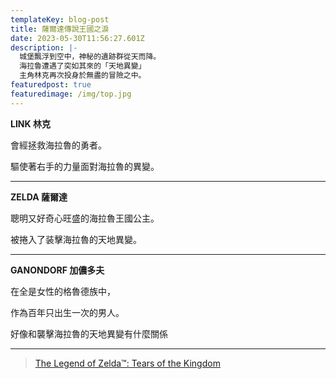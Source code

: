 ```yaml
---
templateKey: blog-post
title: 薩爾達傳說王國之淚
date: 2023-05-30T11:56:27.601Z
description: |-
  城堡飄浮到空中，神秘的遺跡群從天而降。
  海拉魯遭遇了突如其來的「天地異變」
  主角林克再次投身於無盡的冒險之中。
featuredpost: true
featuredimage: /img/top.jpg
---
```

**LINK 林克**

會經拯救海拉魯的勇者。

驅使著右手的力量面對海拉魯的異變。

------

**ZELDA 薩爾達**

聰明又好奇心旺盛的海拉魯王國公主。

被捲入了装擊海拉魯的天地異變。

------

**GANONDORF 加儂多夫**

在全是女性的格魯德族中，

作為百年只出生一次的男人。

好像和襲擊海拉魯的天地異變有什麼關係

------

<blockquote class="imgur-embed-pub" lang="en" data-id="a/Nd46ost"  ><a href="//imgur.com/a/Nd46ost">The Legend of Zelda™: Tears of the Kingdom</a></blockquote><script async src="//s.imgur.com/min/embed.js" charset="utf-8"></script>